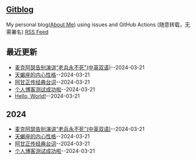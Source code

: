 ## [Gitblog](https://yihong0618.github.io/gitblog/)
My personal blog([About Me](https://github.com/yihong0618/gitblog/issues/282)) using issues and GitHub Actions (随意转载，无需署名)
[RSS Feed](https://raw.githubusercontent.com/flyfish321/gitblog/main/feed.xml)

## 最近更新
- [麦克阿瑟告别演讲“老兵永不死”(中英双语)](https://github.com/flyfish321/gitblog/issues/5)--2024-03-21
- [天蝎座的内心性格](https://github.com/flyfish321/gitblog/issues/4)--2024-03-21
- [阿甘正传经典台词](https://github.com/flyfish321/gitblog/issues/3)--2024-03-21
- [个人博客测试成功啦](https://github.com/flyfish321/gitblog/issues/2)--2024-03-21
- [Hello, World!](https://github.com/flyfish321/gitblog/issues/1)--2024-03-21
## 2024
- [麦克阿瑟告别演讲“老兵永不死”(中英双语)](https://github.com/flyfish321/gitblog/issues/5)--2024-03-21
- [天蝎座的内心性格](https://github.com/flyfish321/gitblog/issues/4)--2024-03-21
- [阿甘正传经典台词](https://github.com/flyfish321/gitblog/issues/3)--2024-03-21
- [个人博客测试成功啦](https://github.com/flyfish321/gitblog/issues/2)--2024-03-21
